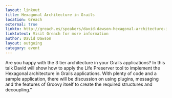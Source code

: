 ```yaml
---
layout: linkout
title: Hexagonal Architecture in Grails
location: Greach
external: true
linkto: http://greach.es/speakers/david-dawson-hexagonal-architecture-in-grails/
linktotext: Visit Greach for more information
author: David Dawson
layout: outgoing
category: event
---
```

Are you happy with the 3 tier architecture in your Grails applications? 
In this talk David will show how to apply the Life Preserver tool to implement the Hexagonal architecture in Grails applications. With plenty of code and a sample application, there will be discussion on using plugins, messaging and the features of Groovy itself to create the required structures and decoupling.”